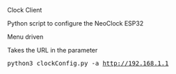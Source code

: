 Clock Client

Python script to configure the NeoClock ESP32

Menu driven

Takes the URL in the parameter  <pre>python3 clockConfig.py -a http://192.168.1.1</pre>

